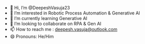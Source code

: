 - 👋 Hi, I’m @DeepeshVasuja23
- 👀 I’m interested in Robotic Process Automation & Generative AI
- 🌱 I’m currently learning Generative AI
- 💞️ I’m looking to collaborate on RPA & Gen AI
- 📫 How to reach me : deepesh.vasuja@outlook.com
- 😄 Pronouns: He/Him

<!---
DeepeshVasuja23/DeepeshVasuja23 is a ✨ special ✨ repository because its `README.md` (this file) appears on your GitHub profile.
You can click the Preview link to take a look at your changes.
--->
